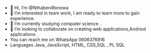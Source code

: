 - 👋 Hi, I’m @NthabeniRonewa
- 👀 I’m interested  in team work, I am ready to learn more to gain experience. 
- 🌱 I’m currently studying computer science .
- 💞️ I’m looking to collaborate on  creating web applications,Andriod applications .
- You can reach me on WhatsApp 0606376916
- Languages Java, JavaScript, HTML, CSS,SQL , PL SQL
